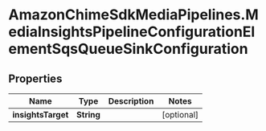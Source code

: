 # AmazonChimeSdkMediaPipelines.MediaInsightsPipelineConfigurationElementSqsQueueSinkConfiguration

## Properties

Name | Type | Description | Notes
------------ | ------------- | ------------- | -------------
**insightsTarget** | **String** |  | [optional] 


